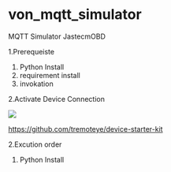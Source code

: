 # von_mqtt_simulator
MQTT Simulator JastecmOBD


1.Prerequeiste 
   1)  Python Install 
   2)  requirement install 
   3)  invokation


2.Activate Device Connection


<img src="https://github.com/kangg18/von_mqtt_simulator/blob/master/device%20connection.png?raw=true">


https://github.com/tremoteye/device-starter-kit






2.Excution order
   1)  Python Install 
